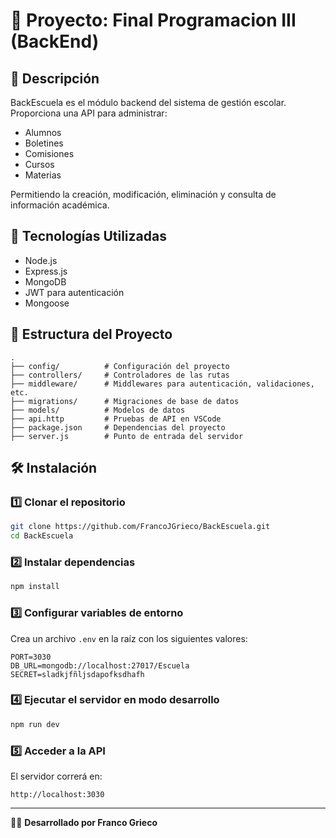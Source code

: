 # 📌 Proyecto: Final Programacion III (BackEnd)

## 📖 Descripción
BackEscuela es el módulo backend del sistema de gestión escolar. 
Proporciona una API para administrar:

- Alumnos
- Boletines
- Comisiones
- Cursos
- Materias

Permitiendo la creación, modificación, eliminación y consulta de información académica.

## 🚀 Tecnologías Utilizadas
- Node.js
- Express.js
- MongoDB
- JWT para autenticación
- Mongoose

## 📂 Estructura del Proyecto
```
.
├── config/          # Configuración del proyecto
├── controllers/     # Controladores de las rutas
├── middleware/      # Middlewares para autenticación, validaciones, etc.
├── migrations/      # Migraciones de base de datos
├── models/          # Modelos de datos
├── api.http         # Pruebas de API en VSCode
├── package.json     # Dependencias del proyecto
├── server.js        # Punto de entrada del servidor
```

## 🛠️ Instalación

### 1️⃣ Clonar el repositorio
```bash
git clone https://github.com/FrancoJGrieco/BackEscuela.git
cd BackEscuela
```

### 2️⃣ Instalar dependencias
```bash
npm install
```

### 3️⃣ Configurar variables de entorno
Crea un archivo `.env` en la raíz con los siguientes valores:
```
PORT=3030
DB_URL=mongodb://localhost:27017/Escuela
SECRET=sladkjfñljsdapofksdhafh
```

### 4️⃣ Ejecutar el servidor en modo desarrollo
```bash
npm run dev
```

### 5️⃣ Acceder a la API
El servidor correrá en:
```
http://localhost:3030
```
---

👨‍💻 **Desarrollado por Franco Grieco**

